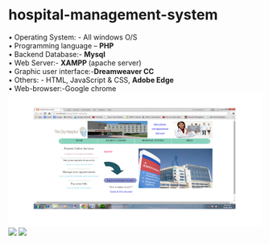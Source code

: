 # hospital-management-system
•	Operating System: - All windows O/S <br>
•	Programming language – <b> PHP </b> <br>
•	Backend Database:- <b> Mysql </b> <br>
•	Web Server:- <b>XAMPP </b>(apache server) <br>
•	Graphic user interface:-<b>Dreamweaver CC</b> <br>
•	Others: -  HTML, JavaScript &  CSS, <b> Adobe Edge </b><br>
•	Web-browser:-Google chrome <br>
<img src="https://github.com/shaheen14/hospital-management-system/blob/master/index.png">
<img src="https://github.com/shaheen14/hospital-management-system/blob/master/">
<img src="https://github.com/shaheen14/hospital-management-system/blob/master/">
